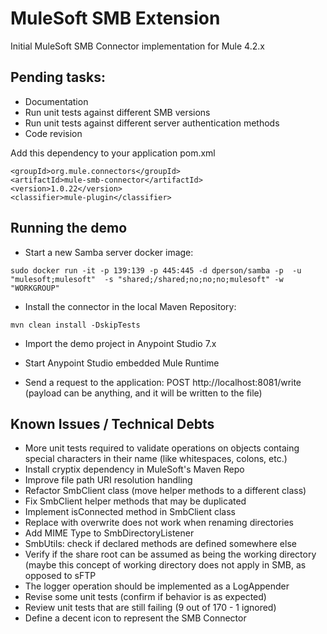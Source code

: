 # MuleSoft SMB Extension

Initial MuleSoft SMB Connector implementation for Mule 4.2.x


## Pending tasks:
- Documentation
- Run unit tests against different SMB versions
- Run unit tests against different server authentication methods
- Code revision

Add this dependency to your application pom.xml

```
<groupId>org.mule.connectors</groupId>
<artifactId>mule-smb-connector</artifactId>
<version>1.0.22</version>
<classifier>mule-plugin</classifier>
```

## Running the demo

- Start a new Samba server docker image: 
```
sudo docker run -it -p 139:139 -p 445:445 -d dperson/samba -p  -u "mulesoft;mulesoft"  -s "shared;/shared;no;no;no;mulesoft" -w "WORKGROUP"
```

- Install the connector in the local Maven Repository:
```
mvn clean install -DskipTests
``` 

- Import the demo project in Anypoint Studio 7.x

- Start Anypoint Studio embedded Mule Runtime

- Send a request to the application: POST http://localhost:8081/write (payload can be anything, and it will be written to the file)

## Known Issues / Technical Debts

- More unit tests required to validate operations on objects containg special characters in their name (like whitespaces, colons, etc.)
- Install cryptix dependency in MuleSoft's Maven Repo
- Improve file path URI resolution handling
- Refactor SmbClient class (move helper methods to a different class)
- Fix  SmbClient helper methods that may be duplicated
- Implement isConnected method in SmbClient class
- Replace with overwrite does not work when renaming directories
- Add MIME Type to SmbDirectoryListener
- SmbUtils: check if declared methods are defined somewhere else
- Verify if the share root can be assumed as being the working directory (maybe this concept of working directory does not apply in SMB, as opposed to sFTP
- The logger operation should be implemented as a LogAppender
- Revise some unit tests (confirm if behavior is as expected)
- Review unit tests that are still failing (9 out of 170 - 1 ignored)
- Define a decent icon to represent the SMB Connector
